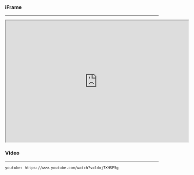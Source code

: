 ### iFrame
---

<iframe src="http://www.example.com/" width="600" height="400">
This is an iFrame!
</iframe>

### Video
---

`youtube: https://www.youtube.com/watch?v=ldoj7XHSP5g`
